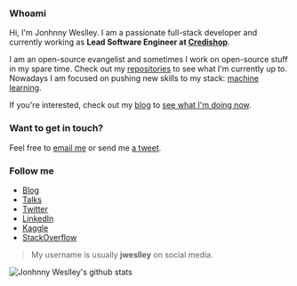 ### Whoami

Hi, I'm Jonhnny Weslley. I am a passionate full-stack developer and currently working as **Lead Software Engineer at [Credishop][]**.

I am an open-source evangelist and sometimes I work on open-source stuff in my spare time. Check out my [repositories][] to see what I'm currently up to. Nowadays I am focused on pushing new skills to my stack: [machine learning][].

If you're interested, check out my [blog][] to [see what I'm doing now](https://jonhnnyweslley.net/now).

### Want to get in touch?

Feel free to [email me][email] or send me [a tweet][Twitter].

### Follow me

- [Blog][]
- [Talks][]
- [Twitter][]
- [LinkedIn][]
- [Kaggle][]
- [StackOverflow](https://stackoverflow.com/users/143665/jonhnny-weslley)

> My username is usually **jweslley** on social media.

![Jonhnny Weslley's github stats](https://github-readme-stats.vercel.app/api?username=jweslley&show_icons=true&hide_border=true)


[kaggle]: https://www.kaggle.com/jweslley 
[blog]: https://jonhnnyweslley.net/blog "Visit my blog"
[talks]: https://jonhnnyweslley.net/talks "Check out my talks"
[Credishop]: http://www.credishop.com.br/
[repositories]: https://github.com/jweslley?tab=repositories "Follow my GitHub to see what I'm currently up to"
[GitLab]: http://gitlab.com/jweslley "Follow my GitLab to see what I'm currently up to"
[LinkedIn]: http://www.linkedin.com/in/jweslley "See my LinkedIn profile"
[Twitter]: https://twitter.com/jweslley "Tweet me!"
[StackOverflow]: https://stackoverflow.com/users/143665/jonhnny-weslley  "See my StackOverflow profile"
[email]: mailto:jw@jonhnnyweslley.net "Send me an email"
[Quora]: https://www.quora.com/profile/Jonhnny-Weslley "See my Quora profile"
[machine learning]: https://datacamp.com/profile/jweslley


